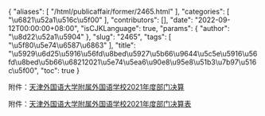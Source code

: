 {
    "aliases": [
        "/html/publicaffair/former/2465.html"
    ],
    "categories": [
        "\u6821\u52a1\u516c\u5f00"
    ],
    "contributors": [],
    "date": "2022-09-12T00:00:00+08:00",
    "isCJKLanguage": true,
    "params": {
        "author": "\u8d22\u52a1\u5904"
    },
    "slug": "2465",
    "tags": [
        "\u5f80\u5e74\u6587\u6863"
    ],
    "title": "\u5929\u6d25\u5916\u56fd\u8bed\u5927\u5b66\u9644\u5c5e\u5916\u56fd\u8bed\u5b66\u68212021\u5e74\u5ea6\u90e8\u95e8\u51b3\u7b97\u516c\u5f00",
    "toc": true
}

附件：[天津外国语大学附属外国语学校2021年度部门决算](http://work.tfls.tj.edu.cn/images/soft/220912/1-220912151411c2.doc)




附件：[天津外国语大学附属外国语学校2021年度部门决算表](http://work.tfls.tj.edu.cn/images/soft/220906/1-220Z6155016119.xls)


